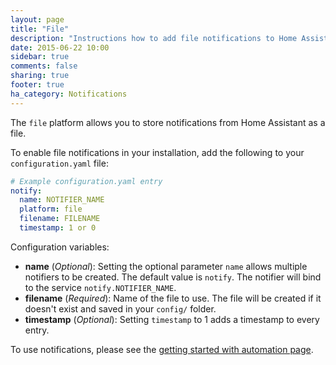 ```yaml
---
layout: page
title: "File"
description: "Instructions how to add file notifications to Home Assistant."
date: 2015-06-22 10:00
sidebar: true
comments: false
sharing: true
footer: true
ha_category: Notifications
---
```



The `file` platform allows you to store notifications from Home Assistant as a file.

To enable file notifications in your installation, add the following to your `configuration.yaml` file:

```yaml
# Example configuration.yaml entry
notify:
  name: NOTIFIER_NAME
  platform: file
  filename: FILENAME
  timestamp: 1 or 0
```

Configuration variables:

- **name** (*Optional*): Setting the optional parameter `name` allows multiple notifiers to be created. The default value is `notify`. The notifier will bind to the service `notify.NOTIFIER_NAME`.
- **filename** (*Required*): Name of the file to use. The file will be created if it doesn't exist and saved in your `config/` folder.
- **timestamp** (*Optional*): Setting `timestamp` to 1 adds a timestamp to every entry.

To use notifications, please see the [getting started with automation page]({{site_root}}/components/automation/).
